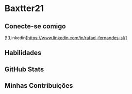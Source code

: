 # Baxtter21

## Conecte-se comigo
[![Linkedin]https://www.linkedin.com/in/rafael-fernandes-sl/]

## Habilidades

## GitHub Stats

## Minhas Contribuições